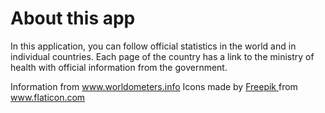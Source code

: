 <h1>About this app</h1>
In this application, you can follow official statistics in the world and in individual countries.
Each page of the country has a link to the ministry of health with official information from the government.

Information from 
  <a href="https://www.worldometers.info/"
    target="_blank"
    rel="noopener noreferrer"
    > www.worldometers.info</a>
Icons made by 
  <a href="https://www.flaticon.com/authors/freepik" 
    title="Freepik"
    target="_blank"
    rel="noopener noreferrer"
    > Freepik </a> 
  from  
  <a href="https://www.flaticon.com/" 
    title="Flaticon"
    target="_blank"
    rel="noopener noreferrer"
    > www.flaticon.com </a>